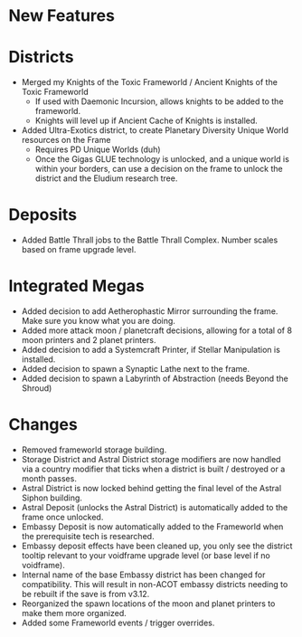 # New Features 
# Districts
* Merged my Knights of the Toxic Frameworld / Ancient Knights of the Toxic Frameworld
    - If used with Daemonic Incursion, allows knights to be added to the frameworld. 
    - Knights will level up if Ancient Cache of Knights is installed. 
* Added Ultra-Exotics district, to create Planetary Diversity Unique World resources on the Frame
    - Requires PD Unique Worlds (duh)
    - Once the Gigas GLUE technology is unlocked, and a unique world is within your borders, can use a decision on the frame to unlock the district and the Eludium research tree.
# Deposits
* Added Battle Thrall jobs to the Battle Thrall Complex. Number scales based on frame upgrade level.
# Integrated Megas
* Added decision to add Aetherophastic Mirror surrounding the frame. Make sure you know what you are doing.
* Added more attack moon / planetcraft decisions, allowing for a total of 8 moon printers and 2 planet printers.
* Added decision to add a Systemcraft Printer, if Stellar Manipulation is installed.
* Added decision to spawn a Synaptic Lathe next to the frame.
* Added decision to spawn a Labyrinth of Abstraction (needs Beyond the Shroud)

# Changes
* Removed frameworld storage building.
* Storage District and Astral District storage modifiers are now handled via a country modifier that ticks when a district is built / destroyed or a month passes.
* Astral District is now locked behind getting the final level of the Astral Siphon building.
* Astral Deposit (unlocks the Astral District) is automatically added to the frame once unlocked.
* Embassy Deposit is now automatically added to the Frameworld when the prerequisite tech is researched.
* Embassy deposit effects have been cleaned up, you only see the district tooltip relevant to your voidframe upgrade level (or base level if no voidframe).
* Internal name of the base Embassy district has been changed for compatibility. This will result in non-ACOT embassy districts needing to be rebuilt if the save is from v3.12.
* Reorganized the spawn locations of the moon and planet printers to make them more organized.
* Added some Frameworld events / trigger overrides.